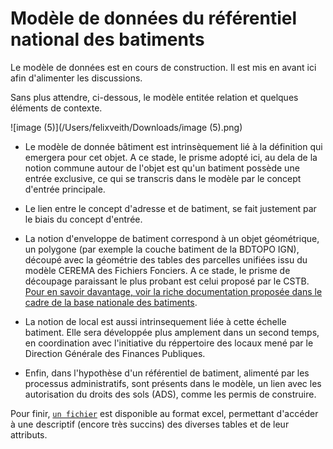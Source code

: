 # Modèle de données du référentiel national des batiments

Le modèle de données est en cours de construction. Il est mis en avant ici afin d'alimenter les discussions.

Sans plus attendre, ci-dessous, le modèle entitée relation et quelques éléments de contexte. 

![image (5)](/Users/felixveith/Downloads/image (5).png)

- Le modèle de donnée bâtiment est intrinsèquement lié à la définition qui emergera pour cet objet. A ce stade, le prisme adopté ici, au dela de la notion commune autour de l'objet est qu'un batiment possède une entrée exclusive, ce qui se transcris dans le modèle par le concept d'entrée principale. 

- Le lien entre le concept d'adresse et de batiment, se fait justement par le biais du concept d'entrée. 

- La notion d'enveloppe de batiment correspond à un objet géométrique, un polygone (par exemple la couche batiment de la BDTOPO IGN), découpé avec la géométrie des tables des parcelles unifiées issu du modèle CEREMA des Fichiers Fonciers. A ce stade, le prisme de découpage paraissant le plus probant est celui proposé par le CSTB. [Pour en savoir davantage, voir la riche documentation proposée dans le cadre de la base nationale des batiments](https://gitlab.com/BDNB/base_nationale_batiment/-/wikis/M%C3%A9thodologie/methodologie-de-croisement).

- La notion de local est aussi intrinsequement liée à cette échelle batiment. Elle sera développée plus amplement dans un second temps, en coordination avec l'initiative du réppertoire des locaux mené par le Direction Générale des Finances Publiques.

- Enfin, dans l'hypothèse d'un référentiel de batiment, alimenté par les processus administratifs, sont présents dans le modèle, un lien avec les autorisation du droits des sols (ADS), comme les permis de construire.

Pour finir,  [`un fichier`](./src/db/data_dict_batiment.xlsx) est disponible au format excel, permettant d'accéder à une descriptif (encore très succins) des diverses tables et de leur attributs. 